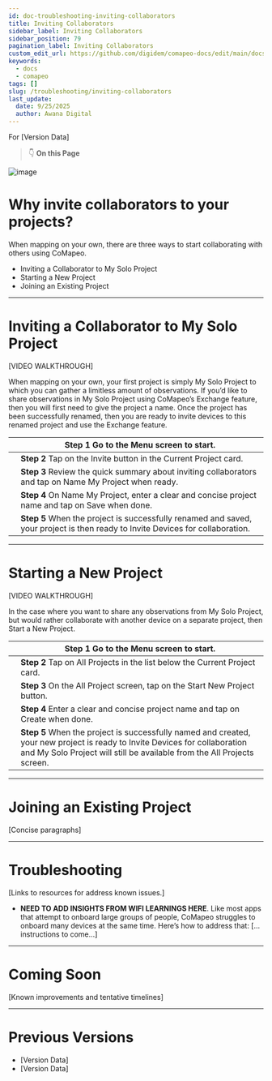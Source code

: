 ```yaml
---
id: doc-troubleshooting-inviting-collaborators
title: Inviting Collaborators
sidebar_label: Inviting Collaborators
sidebar_position: 79
pagination_label: Inviting Collaborators
custom_edit_url: https://github.com/digidem/comapeo-docs/edit/main/docs/troubleshooting/inviting-collaborators.md
keywords:
  - docs
  - comapeo
tags: []
slug: /troubleshooting/inviting-collaborators
last_update:
  date: 9/25/2025
  author: Awana Digital
---
```


For [Version Data]


> 👇 **On this Page**


![image](/images/invitingcollaborator_0.png)


# Why invite collaborators to your projects?


When mapping on your own, there are three ways to start collaborating with others using CoMapeo.

- Inviting a Collaborator to My Solo Project
- Starting a New Project
- Joining an Existing Project

---


# Inviting a Collaborator to My Solo Project


[VIDEO WALKTHROUGH]


When mapping on your own, your first project is simply My Solo Project to which you can gather a limitless amount of observations. If you’d like to share observations in My Solo Project using CoMapeo’s Exchange feature, then you will first need to give the project a name. Once the project has been successfully renamed, then you are ready to invite devices to this renamed project and use the Exchange feature.


|   | Step 1 Go to the Menu screen to start.                                                                                         |
| - | ------------------------------------------------------------------------------------------------------------------------------ |
|   | **Step 2** Tap on the Invite button in the Current Project card.                                                               |
|   | **Step 3** Review the quick summary about inviting collaborators and tap on Name My Project when ready.                        |
|   | **Step 4** On Name My Project, enter a clear and concise project name and tap on Save when done.                               |
|   | **Step 5** When the project is successfully renamed and saved, your project is then ready to Invite Devices for collaboration. |


---


# Starting a New Project


[VIDEO WALKTHROUGH]


In the case where you want to share any observations from My Solo Project, but would rather collaborate with another device on a separate project, then Start a New Project.


|   | Step 1 Go to the Menu screen to start.                                                                                                                                                                 |
| - | ------------------------------------------------------------------------------------------------------------------------------------------------------------------------------------------------------ |
|   | **Step 2** Tap on All Projects in the list below the Current Project card.                                                                                                                             |
|   | **Step 3** On the All Project screen, tap on the Start New Project button.                                                                                                                             |
|   | **Step 4** Enter a clear and concise project name and tap on Create when done.                                                                                                                         |
|   | **Step 5** When the project is successfully named and created, your new project is ready to Invite Devices for collaboration and My Solo Project will still be available from the All Projects screen. |


---


# Joining an Existing Project


[Concise paragraphs]


---


# Troubleshooting


[Links to resources for address known issues.]

- **NEED TO ADD INSIGHTS FROM WIFI LEARNINGS HERE**. Like most apps that attempt to onboard large groups of people, CoMapeo struggles to onboard many devices at the same time. Here’s how to address that: […instructions to come…]

---


# Coming Soon


[Known improvements and tentative timelines]


---


# Previous Versions

- [Version Data]
- [Version Data]
